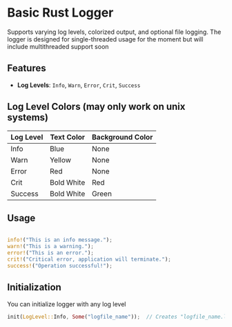 # Basic Rust Logger

Supports varying log levels, colorized output, and optional file logging. 
The logger is designed for single-threaded usage for the moment but will include multithreaded support soon

## Features

- **Log Levels**: `Info`, `Warn`, `Error`, `Crit`, `Success`

  
## Log Level Colors (may only work on unix systems)
| Log Level | Text Color          | Background Color |
|-----------|---------------------|------------------|
| Info      | Blue                | None             |
| Warn      | Yellow              | None             |
| Error     | Red                 | None             |
| Crit      | Bold White          | Red              |
| Success   | Bold White          | Green            |

## Usage 

```rust

info!("This is an info message.");
warn!("This is a warning.");
error!("This is an error.");
crit!("Critical error, application will terminate.");
success!("Operation successful!");
````

## Initialization

You can initialize logger with any log level

```rust
init(LogLevel::Info, Some("logfile_name"));  // Creates "logfile_name.log"
````
